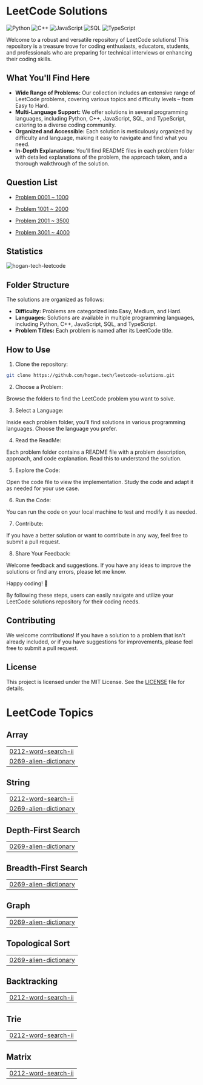# LeetCode Solutions

![Python](https://img.shields.io/badge/language-Python-blue.svg)
![C++](https://img.shields.io/badge/language-C++-orange.svg)
![JavaScript](https://img.shields.io/badge/language-JavaScript-yellow.svg)
![SQL](https://img.shields.io/badge/language-SQL-lightgrey.svg)
![TypeScript](https://img.shields.io/badge/language-TypeScript-blue.svg)

Welcome to a robust and versatile repository of LeetCode solutions! This repository is a treasure trove for coding enthusiasts, educators, students, and professionals who are preparing for technical interviews or enhancing their coding skills.

## What You'll Find Here

- **Wide Range of Problems:** Our collection includes an extensive range of LeetCode problems, covering various topics and difficulty levels – from Easy to Hard.
- **Multi-Language Support:** We offer solutions in several programming languages, including Python, C++, JavaScript, SQL, and TypeScript, catering to a diverse coding community.
- **Organized and Accessible:** Each solution is meticulously organized by difficulty and language, making it easy to navigate and find what you need.
- **In-Depth Explanations:** You'll find README files in each problem folder with detailed explanations of the problem, the approach taken, and a thorough walkthrough of the solution.

## Question List

- [Problem 0001 ~ 1000](./Question_List_0001_1000.md)

- [Problem 1001 ~ 2000](./Question_List_1001_2000.md)

- [Problem 2001 ~ 3500](./Question_List_2001_3000.md)

- [Problem 3001 ~ 4000](./Question_List_3001_4000.md)

## Statistics

<img src="https://leetcard.jacoblin.cool/hogantech" alt="hogan-tech-leetcode" />

## Folder Structure

The solutions are organized as follows:

- **Difficulty:** Problems are categorized into Easy, Medium, and Hard.
- **Languages:** Solutions are available in multiple programming languages, including Python, C++, JavaScript, SQL, and TypeScript.
- **Problem Titles:** Each problem is named after its LeetCode title.

## How to Use

1. Clone the repository:

```bash
git clone https://github.com/hogan.tech/leetcode-solutions.git
```

2. Choose a Problem:

Browse the folders to find the LeetCode problem you want to solve.

3. Select a Language:

Inside each problem folder, you'll find solutions in various programming languages. Choose the language you prefer.

4. Read the ReadMe:

Each problem folder contains a README file with a problem description, approach, and code explanation. Read this to understand the solution.

5. Explore the Code:

Open the code file to view the implementation. Study the code and adapt it as needed for your use case.

6. Run the Code:

You can run the code on your local machine to test and modify it as needed.

7. Contribute:

If you have a better solution or want to contribute in any way, feel free to submit a pull request.

8. Share Your Feedback:

Welcome feedback and suggestions. If you have any ideas to improve the solutions or find any errors, please let me know.

Happy coding! 🚀

By following these steps, users can easily navigate and utilize your LeetCode solutions repository for their coding needs.

## Contributing

We welcome contributions! If you have a solution to a problem that isn't already included, or if you have suggestions for improvements, please feel free to submit a pull request.

## License

This project is licensed under the MIT License. See the [LICENSE](./LICENSE) file for details.

<!---LeetCode Topics Start-->
# LeetCode Topics
## Array
|  |
| ------- |
| [0212-word-search-ii](https://github.com/hogan-tech/leetcode-solution/tree/master/0212-word-search-ii) |
| [0269-alien-dictionary](https://github.com/hogan-tech/leetcode-solution/tree/master/0269-alien-dictionary) |
## String
|  |
| ------- |
| [0212-word-search-ii](https://github.com/hogan-tech/leetcode-solution/tree/master/0212-word-search-ii) |
| [0269-alien-dictionary](https://github.com/hogan-tech/leetcode-solution/tree/master/0269-alien-dictionary) |
## Depth-First Search
|  |
| ------- |
| [0269-alien-dictionary](https://github.com/hogan-tech/leetcode-solution/tree/master/0269-alien-dictionary) |
## Breadth-First Search
|  |
| ------- |
| [0269-alien-dictionary](https://github.com/hogan-tech/leetcode-solution/tree/master/0269-alien-dictionary) |
## Graph
|  |
| ------- |
| [0269-alien-dictionary](https://github.com/hogan-tech/leetcode-solution/tree/master/0269-alien-dictionary) |
## Topological Sort
|  |
| ------- |
| [0269-alien-dictionary](https://github.com/hogan-tech/leetcode-solution/tree/master/0269-alien-dictionary) |
## Backtracking
|  |
| ------- |
| [0212-word-search-ii](https://github.com/hogan-tech/leetcode-solution/tree/master/0212-word-search-ii) |
## Trie
|  |
| ------- |
| [0212-word-search-ii](https://github.com/hogan-tech/leetcode-solution/tree/master/0212-word-search-ii) |
## Matrix
|  |
| ------- |
| [0212-word-search-ii](https://github.com/hogan-tech/leetcode-solution/tree/master/0212-word-search-ii) |
<!---LeetCode Topics End-->